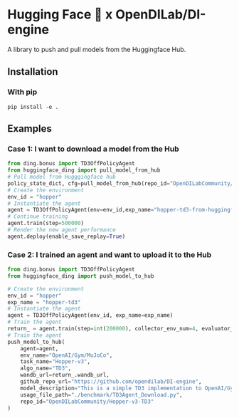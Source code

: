 # Hugging Face 🤗 x OpenDILab/DI-engine

A library to push and pull models from the Huggingface Hub.

## Installation
### With pip
```
pip install -e .
```

## Examples
### Case 1: I want to download a model from the Hub
```python
from ding.bonus import TD3OffPolicyAgent
from huggingface_ding import pull_model_from_hub
# Pull model from Hugggingface hub
policy_state_dict, cfg=pull_model_from_hub(repo_id="OpenDILabCommunity/Hopper-v3-TD3")
# Create the environment
env_id = "hopper"
# Instantiate the agent
agent = TD3OffPolicyAgent(env=env_id,exp_name="hopper-td3-from-huggingface", cfg=cfg.exp_config, policy_state_dict=policy_state_dict)
# Continue training
agent.train(step=500000)
# Render the new agent performance
agent.deploy(enable_save_replay=True)
```

### Case 2: I trained an agent and want to upload it to the Hub
```python
from ding.bonus import TD3OffPolicyAgent
from huggingface_ding import push_model_to_hub

# Create the environment
env_id = "hopper"
exp_name = "hopper-td3"
# Instantiate the agent
agent = TD3OffPolicyAgent(env_id, exp_name=exp_name)
# Train the agent
return_ = agent.train(step=int(200000), collector_env_num=4, evaluator_env_num=4)
# Train the agent
push_model_to_hub(
    agent=agent,
    env_name="OpenAI/Gym/MuJoCo",
    task_name="Hopper-v3",
    algo_name="TD3",
    wandb_url=return_.wandb_url,
    github_repo_url="https://github.com/opendilab/DI-engine",
    model_description="This is a simple TD3 implementation to OpenAI/Gym/MuJoCo Hopper-v3.",
    usage_file_path="./benchmark/TD3Agent_Download.py",
    repo_id="OpenDILabCommunity/Hopper-v3-TD3"
)
```
